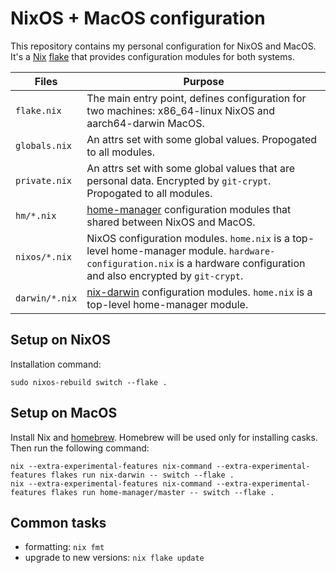# NixOS + MacOS configuration

This repository contains my personal configuration for NixOS and MacOS. It's a [Nix](https://brew.sh/) [flake](https://nixos.wiki/wiki/Flakes) that provides configuration modules for both systems.

| Files          | Purpose                                                                                                                                                                 |
|----------------|-------------------------------------------------------------------------------------------------------------------------------------------------------------------------|
| `flake.nix`    | The main entry point, defines configuration for two machines: x86_64-linux NixOS and aarch64-darwin MacOS.                                                              |
| `globals.nix`  | An attrs set with some global values. Propogated to all modules.                                                                                                        |
| `private.nix`  | An attrs set with some global values that are personal data. Encrypted by `git-crypt`. Propogated to all modules.                                                       |
| `hm/*.nix`     | [home-manager](https://github.com/nix-community/home-manager) configuration modules that shared between NixOS and MacOS.                                                |
| `nixos/*.nix`  | NixOS configuration modules. `home.nix` is a top-level home-manager module. `hardware-configuration.nix` is a hardware configuration and also encrypted by `git-crypt`. |
| `darwin/*.nix` | [nix-darwin](https://github.com/LnL7/nix-darwin) configuration modules. `home.nix` is a top-level home-manager module.                                                  |

## Setup on NixOS

Installation command:

``` shell
sudo nixos-rebuild switch --flake .
```

## Setup on MacOS

Install Nix and [homebrew](https://brew.sh/). Homebrew will be used only for installing casks. Then run the following command:

``` shell
nix --extra-experimental-features nix-command --extra-experimental-features flakes run nix-darwin -- switch --flake .
nix --extra-experimental-features nix-command --extra-experimental-features flakes run home-manager/master -- switch --flake .
```

## Common tasks

* formatting: `nix fmt`
* upgrade to new versions: `nix flake update`

